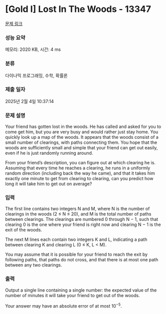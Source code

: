 # [Gold I] Lost In The Woods - 13347 

[문제 링크](https://www.acmicpc.net/problem/13347) 

### 성능 요약

메모리: 2020 KB, 시간: 4 ms

### 분류

다이나믹 프로그래밍, 수학, 확률론

### 제출 일자

2025년 2월 4일 10:37:14

### 문제 설명

<p>Your friend has gotten lost in the woods. He has called and asked for you to come get him, but you are very busy and would rather just stay home. You quickly look up a map of the woods. It appears that the woods consist of a small number of clearings, with paths connecting them. You hope that the woods are sufficiently small and simple that your friend can get out easily, even if he is just randomly running around.</p>

<p>From your friend’s description, you can figure out at which clearing he is. Assuming that every time he reaches a clearing, he runs in a uniformly random direction (including back the way he came), and that it takes him exactly one minute to get from clearing to clearing, can you predict how long it will take him to get out on average?</p>

### 입력 

 <p>The first line contains two integers N and M, where N is the number of clearings in the woods (2 ≤ N ≤ 20), and M is the total number of paths between clearings. The clearings are numbered 0 through N − 1, such that clearing 0 is the one where your friend is right now and clearing N − 1 is the exit of the woods.</p>

<p>The next M lines each contain two integers K and L, indicating a path between clearing K and clearing L (0 ≤ K, L < M).</p>

<p>You may assume that it is possible for your friend to reach the exit by following paths, that paths do not cross, and that there is at most one path between any two clearings.</p>

### 출력 

 <p>Output a single line containing a single number: the expected value of the number of minutes it will take your friend to get out of the woods.</p>

<p>Your answer may have an absolute error of at most 10<sup>−5</sup>.</p>

